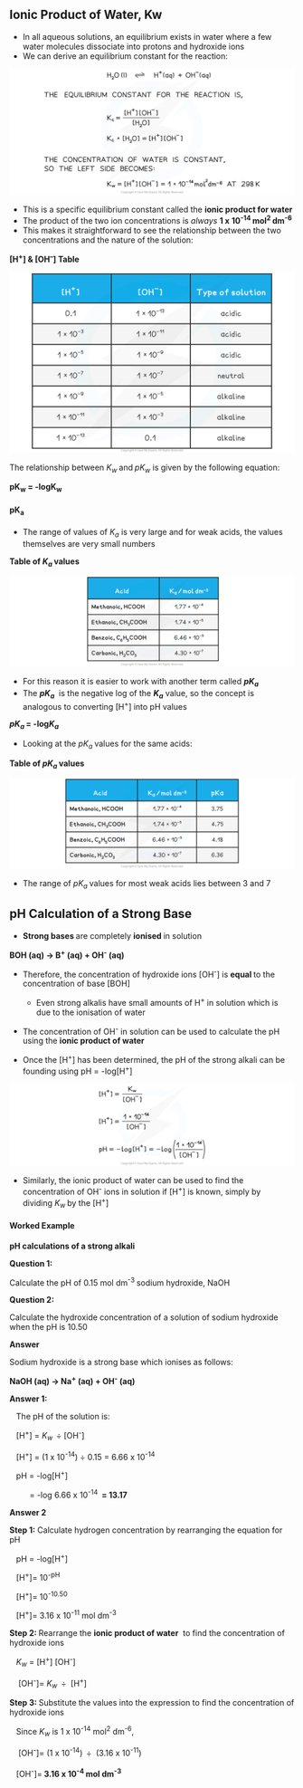 Ionic Product of Water, Kw
--------------------------

* In all aqueous solutions, an equilibrium exists in water where a few water molecules dissociate into protons and hydroxide ions
* We can derive an equilibrium constant for the reaction:

![Deriving Kw, downloadable AS & A Level Chemistry revision notes](5.5.3-Deriving-Kw.png)

* This is a specific equilibrium constant called the <b>ionic product for water</b>
* The product of the two ion concentrations is <i>always</i> <b>1 x</b> <b>10</b><sup><b>-14 </b></sup><b>mol</b><sup><b>2 </b></sup><b>dm</b><sup><b>-6</b></sup>
* This makes it straightforward to see the relationship between the two concentrations and the nature of the solution:

<b>[H</b><sup><b>+</b></sup><b>] & [OH</b><sup><b>–</b></sup><b>] Table</b>

![[H+] and [OH-] table, downloadable IB Chemistry revision notes](8.1.8-H-and-OH-table.png)

The relationship between <i>K</i><sub><i>w </i></sub>and<sub><i> </i></sub><i>pK</i><sub><i>w</i></sub><i> </i>is given by the following equation:

<b>pK</b><sub><b>w</b></sub><b> = -logK</b><sub><b>w</b></sub>

#### pK<sub>a</sub>

* The range of values of <i>K</i><sub><i>a</i></sub> is very large and for weak acids, the values themselves are very small numbers

<b>Table of </b><i><b>K</b></i><sub><i><b>a </b></i></sub><b>values</b>

![Table of Ka values, downloadable AS & A Level Chemistry revision notes](5.6.2-Table-of-Ka-values.png)

* For this reason it is easier to work with another term called <i><b>pK</b></i><sub><i><b>a</b></i></sub>
* The <i><b>pK</b></i><sub><i><b>a</b></i></sub>  is the negative log of the <i><b>K</b></i><sub><i><b>a</b></i></sub> value, so the concept is analogous to converting [H<sup>+</sup>] into pH values

<i><b>pK</b></i><sub><i><b>a </b></i></sub><b>= -log</b><i><b>K</b></i><sub><i><b>a</b></i></sub>

* Looking at the <i>pK</i><sub><i>a </i></sub>values for the same acids:

<b>Table of </b><i><b>pK</b></i><sub><i><b>a </b></i></sub><b>values</b>

![Table of pKa values, downloadable AS & A Level Chemistry revision notes](5.6.2-Table-of-pKa-values.png)

* The range of <i>pK</i><sub><i>a </i></sub>values for most weak acids lies between 3 and 7

pH Calculation of a Strong Base
-------------------------------

* <b>Strong bases </b>are completely <b>ionised </b>in solution

<b>BOH (aq) → B</b><sup><b>+</b></sup><b> (aq) + OH</b><sup><b>-</b></sup><b> (aq)</b>

* Therefore, the concentration of hydroxide ions [OH<sup>-</sup>] is <b>equal </b>to the concentration of base [BOH]

  + Even strong alkalis have small amounts of H<sup>+</sup> in solution which is due to the ionisation of water
* The concentration of OH<sup>-</sup> in solution can be used to calculate the pH using the <b>ionic product of water</b>
* Once the [H<sup>+</sup>] has been determined, the pH of the strong alkali can be founding using pH = -log[H<sup>+</sup>]

![Finding pH of strong bases, downloadable AS & A Level Chemistry revision notes](5.5.3-Finding-pH-of-strong-bases.png)

* Similarly, the ionic product of water can be used to find the concentration of OH<sup>-</sup> ions in solution if [H<sup>+</sup>] is known, simply by dividing <i>K</i><sub><i>w </i></sub>by the [H<sup>+</sup>]

#### Worked Example

<b>pH calculations of a strong alkali</b>

<b>Question 1:</b>

Calculate the pH of 0.15 mol dm<sup>-3 </sup>sodium hydroxide, NaOH

<b>Question 2:</b>

Calculate the hydroxide concentration of a solution of sodium hydroxide when the pH is 10.50

<b>Answer</b>

Sodium hydroxide is a strong base which ionises as follows:

<b>NaOH (aq) → Na</b><sup><b>+</b></sup><b> (aq) + OH</b><sup><b>-</b></sup><b> (aq) </b>

<b>Answer 1:</b>

   The pH of the solution is:

   [H<sup>+</sup>] = <i>K</i><sub><i>w  </i></sub>÷ [OH<sup>-</sup>]

   [H<sup>+</sup>] = (1 x 10<sup>-14</sup>) ÷ 0.15 = 6.66 x 10<sup>-14</sup>

   pH = -log[H<sup>+</sup>]

         = -log 6.66 x 10<sup>-14  </sup><b>= 13.17</b>

<b>Answer 2</b>

<b>Step 1:</b> Calculate hydrogen concentration by rearranging the equation for pH

   pH = -log[H<sup>+</sup>]

   [H<sup>+</sup>]= 10<sup>-pH</sup>

   [H<sup>+</sup>]= 10<sup>-10.50</sup>

   [H<sup>+</sup>]= 3.16 x 10<sup>-11</sup> mol dm<sup>-3</sup>

<b>Step 2: </b>Rearrange the <b>ionic product of water</b>  to find the concentration of hydroxide ions

<i>   K</i><sub><i>w</i></sub> = [H<sup>+</sup>] [OH<sup>-</sup>]

    [OH<sup>-</sup>]= <i>K</i><sub><i>w  </i></sub>÷  [H<sup>+</sup>]

<b>Step 3: </b>Substitute the values into the expression to find the concentration of hydroxide ions

   Since <i>K</i><sub><i>w</i></sub> is 1 x 10<sup>-14</sup> mol<sup>2</sup> dm<sup>-6</sup>,

    [OH<sup>-</sup>]= (1 x 10<sup>-14</sup>)<sub><i>  </i></sub>÷  (3.16 x 10<sup>-11</sup>)

   [OH<sup>-</sup>]=<b> 3.16 x 10</b><sup><b>-4 </b></sup><b>mol dm</b><sup><b>-3</b></sup>
